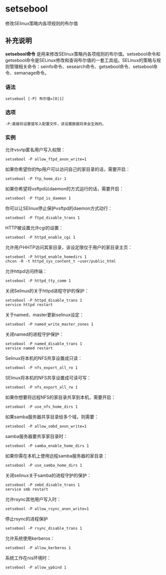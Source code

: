 # setsebool

修改SElinux策略内各项规则的布尔值

## 补充说明

**setsebool命令** 是用来修改SElinux策略内各项规则的布尔值。setsebool命令和getsebool命令是SELinux修改和查询布尔值的一套工具组。SELinux的策略与规则管理相关命令：seinfo命令、sesearch命令、getsebool命令、setsebool命令、semanage命令。

### 语法

```text
setsebool [-P] 布尔值=[0|1]
```

### 选项

```text
-P:直接将设置值写入配置文件，该设置数据将来会生效的。
```

### 实例

允许vsvtp匿名用户写入权限：

```text
setsebool -P allow_ftpd_anon_write=1
```

如果你希望你的ftp用户可以访问自己的家目录的话，需要开启：

```text
setsebool -P ftp_home_dir 1
```

如果你希望将vsftpd以daemon的方式运行的话，需要开启：

```text
setsebool -P ftpd_is_daemon 1
```

你可以让SElinux停止保护vsftpd的daemon方式动行：

```text
setsebool -P ftpd_disable_trans 1
```

HTTP被设置允许cgi的设置：

```text
setsebool -P httpd_enable_cgi 1
```

允许用户HHTP访问其家目录，该设定限仅于用户的家目录主页：

```text
setsebool -P httpd_enable_homedirs 1
chcon -R -t httpd_sys_content_t ~user/public_html
```

允许httpd访问终端：

```text
setsebool -P httpd_tty_comm 1
```

关闭Selinux的关于httpd进程守护的保护：

```text
setsebool -P httpd_disable_trans 1
service httpd restart
```

关于named、master更新selinux设定：

```text
setsebool -P named_write_master_zones 1
```

关闭named的进程守护保护：

```text
setsebool -P named_disable_trans 1
service named restart
```

Selinux将本机的NFS共享设置成只读：

```text
setsebool -P nfs_export_all_ro 1
```

SElinux将本机的NFS共享设置成可读可写：

```text
setsebool -P nfs_export_all_rw 1
```

如果你想要将远程NFS的家目录共享到本机，需要开启：

```text
setsebool -P use_nfs_home_dirs 1
```

如果samba服务器共享目录给多个域，则需要：

```text
setsebool -P allow_smbd_anon_write=1
```

samba服务器要共享家目录时：

```text
setsebool -P samba_enable_home_dirs 1
```

如果你需在本机上使用远程samba服务器的家目录：

```text
setsebool -P use_samba_home_dirs 1
```

关闭selinux关于samba的进程守护的保护：

```text
setsebool -P smbd_disable_trans 1
service smb restart
```

允许rsync其他用户写入时：

```text
setsebool -P allow_rsync_anon_write=1
```

停止rsync的进程保护

```text
setsebool -P rsync_disable_trans 1
```

允许系统使用kerberos：

```text
setsebool -P allow_kerberos 1
```

系统工作在nis环境时：

```text
setsebool -P allow_ypbind 1
```

